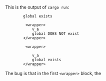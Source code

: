 This is the output of `cargo run`:

```
        global exists

         <wrapper>
            v_a
            global DOES NOT exist
        </wrapper>

         <wrapper>

            v_a
            global exists
        </wrapper>
```

The bug is that in the first `<wrapper>` block, the

